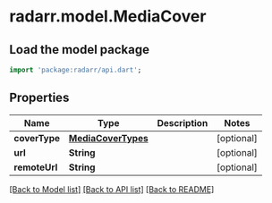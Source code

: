 # radarr.model.MediaCover

## Load the model package
```dart
import 'package:radarr/api.dart';
```

## Properties
Name | Type | Description | Notes
------------ | ------------- | ------------- | -------------
**coverType** | [**MediaCoverTypes**](MediaCoverTypes.md) |  | [optional] 
**url** | **String** |  | [optional] 
**remoteUrl** | **String** |  | [optional] 

[[Back to Model list]](../README.md#documentation-for-models) [[Back to API list]](../README.md#documentation-for-api-endpoints) [[Back to README]](../README.md)


